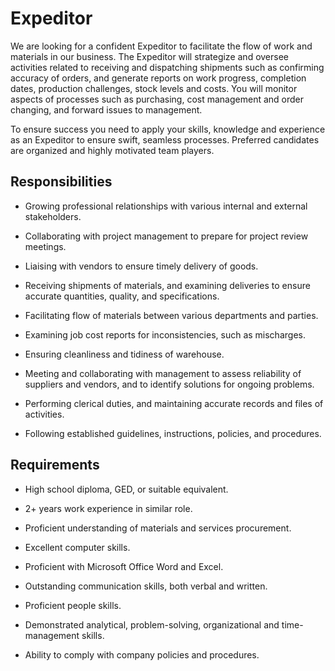 # Expeditor

We are looking for a confident Expeditor to facilitate the flow of work and materials in our business. The Expeditor will strategize and oversee activities related to receiving and dispatching shipments such as confirming accuracy of orders, and generate reports on work progress, completion dates, production challenges, stock levels and costs. You will monitor aspects of processes such as purchasing, cost management and order changing, and forward issues to management.

To ensure success you need to apply your skills, knowledge and experience as an Expeditor to ensure swift, seamless processes. Preferred candidates are organized and highly motivated team players.

## Responsibilities

* Growing professional relationships with various internal and external stakeholders.

* Collaborating with project management to prepare for project review meetings.

* Liaising with vendors to ensure timely delivery of goods.

* Receiving shipments of materials, and examining deliveries to ensure accurate quantities, quality, and specifications.

* Facilitating flow of materials between various departments and parties.

* Examining job cost reports for inconsistencies, such as mischarges.

* Ensuring cleanliness and tidiness of warehouse.

* Meeting and collaborating with management to assess reliability of suppliers and vendors, and to identify solutions for ongoing problems.

* Performing clerical duties, and maintaining accurate records and files of activities.

* Following established guidelines, instructions, policies, and procedures.

## Requirements

* High school diploma, GED, or suitable equivalent.

* 2+ years work experience in similar role.

* Proficient understanding of materials and services procurement.

* Excellent computer skills.

* Proficient with Microsoft Office Word and Excel.

* Outstanding communication skills, both verbal and written.

* Proficient people skills.

* Demonstrated analytical, problem-solving, organizational and time-management skills.

* Ability to comply with company policies and procedures.

